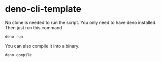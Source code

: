 # deno-cli-template

No clone is needed to run the script.
You only need to have deno installed.
Then just run this command

```bash
deno run 
```

You can also compile it into a binary.

```bash
deno compile
```
